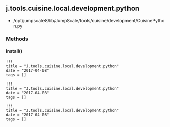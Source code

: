 <!-- toc -->
## j.tools.cuisine.local.development.python

- /opt/jumpscale8/lib/JumpScale/tools/cuisine/development/CuisinePython.py

### Methods

#### install() 


```
!!!
title = "J.tools.cuisine.local.development.python"
date = "2017-04-08"
tags = []
```

```
!!!
title = "J.tools.cuisine.local.development.python"
date = "2017-04-08"
tags = []
```

```
!!!
title = "J.tools.cuisine.local.development.python"
date = "2017-04-08"
tags = []
```
